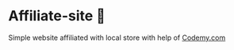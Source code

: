 # Affiliate-site :money_mouth_face:                                                                     
Simple website affiliated with local store
 with help of <a href="http://johnelder.com/">Codemy.com</a>
